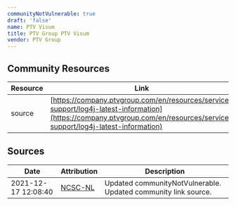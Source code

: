 ```yaml
---
communityNotVulnerable: true
draft: 'false'
name: PTV Visum
title: PTV Group PTV Visum
vendor: PTV Group
---
```



## Community Resources
| Resource | Link |
| --- | --- |
| source | [https://company.ptvgroup.com/en/resources/service-support/log4j-latest-information](https://company.ptvgroup.com/en/resources/service-support/log4j-latest-information) |


## Sources
| Date | Attribution | Description |
| --- | --- | --- |
| 2021-12-17 12:08:40 | [NCSC-NL](https://github.com/NCSC-NL/log4shell/blob/main/software/README.md) | Updated communityNotVulnerable. Updated community link source.  |
